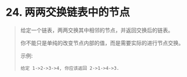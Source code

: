 # 24. 两两交换链表中的节点

> 给定一个链表，两两交换其中相邻的节点，并返回交换后的链表。
>
> 你不能只是单纯的改变节点内部的值，而是需要实际的进行节点交换。
>
> 示例:
>
> ```
> 给定 1->2->3->4, 你应该返回 2->1->4->3.
> ```

